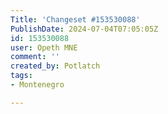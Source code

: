 ```yaml
---
Title: 'Changeset #153530088'
PublishDate: 2024-07-04T07:05:05Z
id: 153530088
user: Opeth MNE
comment: ''
created_by: Potlatch
tags:
- Montenegro

---
```

